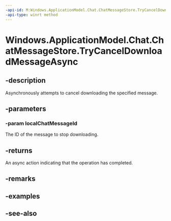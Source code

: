 ----api-id: M:Windows.ApplicationModel.Chat.ChatMessageStore.TryCancelDownloadMessageAsync(System.String)
-api-type: winrt method
---<!-- Method syntaxpublic Windows.Foundation.IAsyncOperation<bool> TryCancelDownloadMessageAsync(System.String localChatMessageId)--># Windows.ApplicationModel.Chat.ChatMessageStore.TryCancelDownloadMessageAsync## -descriptionAsynchronously attempts to cancel downloading the specified message.## -parameters### -param localChatMessageIdThe ID of the message to stop downloading.## -returnsAn async action indicating that the operation has completed.## -remarks## -examples## -see-also